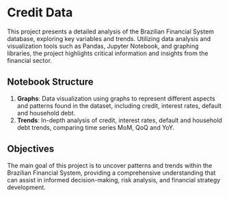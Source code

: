 # Credit Data

This project presents a detailed analysis of the Brazilian Financial System database, exploring key variables and trends. Utilizing data analysis and visualization tools such as Pandas, Jupyter Notebook, and graphing libraries, the project highlights critical information and insights from the financial sector.

## Notebook Structure

1. **Graphs**: Data visualization using graphs to represent different aspects and patterns found in the dataset, including credit, interest rates, default and household debt.
2. **Trends**: In-depth analysis of credit, interest rates, default and household debt trends, comparing time series MoM, QoQ and YoY.

## Objectives

The main goal of this project is to uncover patterns and trends within the Brazilian Financial System, providing a comprehensive understanding that can assist in informed decision-making, risk analysis, and financial strategy development.
